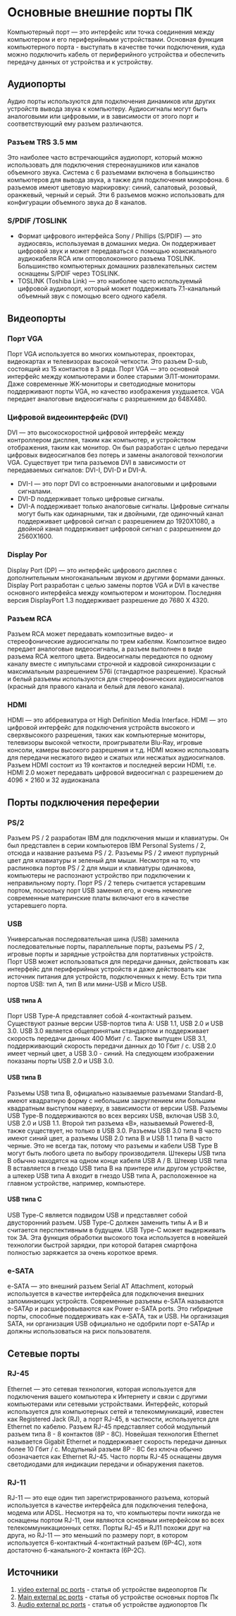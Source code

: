 # Основные внешние порты ПК

Компьютерный порт — это интерфейс или точка соединения между компьютером
и его периферийными устройствами.
Основная функция компьютерного порта - выступать в качестве точки подключения,
куда можно подключить кабель от периферийного устройства и обеспечить
передачу данных от устройства и к устройству.

## Аудиопорты

Аудио порты используются для подключения динамиков или других устройств вывода звука к компьютеру.
Аудиосигналы могут быть аналоговыми или цифровыми, и в зависимости от этого порт
и соответствующий ему разъем различаются.

### Разъем TRS 3.5 мм

Это наиболее часто встречающийся аудиопорт, который можно использовать
для подключения стереонаушников или каналов объемного звука.
Система с 6 разъемами включена в большинство компьютеров для вывода звука,
а также для подключения микрофона.
6 разъемов имеют цветовую маркировку: синий, салатовый, розовый, оранжевый, черный и серый.
Эти 6 разъемов можно использовать для конфигурации объемного звука до 8 каналов.

### S/PDIF /TOSLINK

- Формат цифрового интерфейса Sony / Phillips (S/PDIF) — это аудиосвязь, используемая в домашних медиа.
Он поддерживает цифровой звук и может передаваться с помощью коаксиального аудиокабеля RCA
или оптоволоконного разъема TOSLINK.
Большинство компьютерных домашних развлекательных систем оснащены S/PDIF через TOSLINK.
- TOSLINK (Toshiba Link) — это наиболее часто используемый цифровой аудиопорт,
который может поддерживать 7.1-канальный объемный звук с помощью всего одного кабеля.
 
## Видеопорты

### Порт VGA

Порт VGA используется во многих компьютерах, проекторах, видеокартах и телевизорах высокой четкости.
Это разъем D-sub, состоящий из 15 контактов в 3 ряда.
Порт VGA — это основной интерфейс между компьютерами и более старыми ЭЛТ-мониторами. 
Даже современные ЖК-мониторы и светодиодные мониторы поддерживают порты VGA, но качество изображения ухудшается.
VGA передает аналоговые видеосигналы с разрешением до 648X480.

### Цифровой видеоинтерфейс (DVI)

DVI — это высокоскоростной цифровой интерфейс между контроллером дисплея,
таким как компьютер, и устройством отображения, таким как монитор.
Он был разработан
с целью передачи цифровых видеосигналов без потерь и замены аналоговой технологии VGA.
Существует три типа разъемов DVI в зависимости от передаваемых сигналов:
DVI-I, DVI-D и DVI-A. 
- DVI-I — это порт DVI со встроенными аналоговыми и цифровыми сигналами. 
- DVI-D поддерживает только цифровые сигналы. 
- DVI-A поддерживает только аналоговые сигналы. 
Цифровые сигналы могут быть как одинарными, так и двойными, где одиночный канал поддерживает цифровой сигнал с разрешением до 1920X1080,
а двойной канал поддерживает цифровой сигнал с разрешением до 2560X1600. 

### Display Por

Display Port (DP) — это интерфейс цифрового дисплея с дополнительным многоканальным звуком и другими формами данных.
Display Port разработан с целью замены портов VGA и DVI в качестве основного интерфейса между компьютером и монитором.
Последняя версия DisplayPort 1.3 поддерживает разрешение до 7680 X 4320.

### Разъем RCA

Разъем RCA может передавать композитные видео- и стереофонические аудиосигналы по трем кабелям.
Композитное видео передает аналоговые видеосигналы, а разъем выполнен в виде разъема RCA желтого цвета.
Видеосигналы передаются по одному каналу вместе с импульсами строчной и кадровой синхронизации
с максимальным разрешением 576i (стандартное разрешение).
Красный и белый разъемы используются для стереофонических аудиосигналов
(красный для правого канала и белый для левого канала).

### HDMI

HDMI — это аббревиатура от High Definition Media Interface.
HDMI — это цифровой интерфейс
для подключения устройств высокого и сверхвысокого разрешения, таких как компьютерные мониторы,
телевизоры высокой четкости, проигрыватели Blu-Ray, игровые консоли, камеры высокого разрешения и т.д.
HDMI можно использовать для передачи несжатого видео и сжатых или несжатых аудиосигналов. 
Разъем HDMI состоит из 19 контактов и последней версии HDMI, т.е. 
HDMI 2.0 может передавать цифровой видеосигнал с разрешением до 4096 × 2160 и 32 аудиоканала


## Порты подключения переферии

###  PS/2
Разъем PS / 2 разработан IBM для подключения мыши и клавиатуры.
Он был представлен в серии компьютеров IBM Personal Systems / 2, отсюда и название разъема PS / 2. 
Разъемы PS / 2 имеют пурпурный цвет для клавиатуры и зеленый для мыши.
Несмотря на то, что распиновка портов PS / 2 для мыши и клавиатуры одинакова,
компьютеры не распознают устройство при подключении к неправильному порту.
Порт PS / 2 теперь считается устаревшим портом, поскольку порт USB заменил его,
и очень немногие современные материнские платы включают его в качестве устаревшего порта.

### USB

Универсальная последовательная шина (USB) заменила последовательные порты, параллельные порты, разъемы PS / 2, игровые порты и зарядные устройства для портативных устройств.
Порт USB может использоваться для передачи данных, действовать как интерфейс для периферийных устройств и даже действовать как источник питания для устройств, подключенных к нему.
Есть три типа портов USB: тип A, тип B или мини-USB и Micro USB.

#### USB типа A

Порт USB Type-A представляет собой 4-контактный разъем.
Существуют разные версии USB-портов типа A: USB 1.1, USB 2.0 и USB 3.0.
USB 3.0 является общепринятым стандартом и поддерживает скорость передачи данных 400 Мбит / с.
Также выпущен USB 3.1, поддерживающий скорость передачи данных до 10 Гбит / с.
USB 2.0 имеет черный цвет, а USB 3.0 - синий.
На следующем изображении показаны порты USB 2.0 и USB 3.0.

#### USB типа B

Разъемы USB типа B, официально называемые разъемами Standard-B, имеют квадратную
форму с небольшим закруглением или большим квадратным выступом наверху, в зависимости от версии USB.
Разъемы USB Type-B поддерживаются во всех версиях USB, включая USB 3.0, USB 2.0 и USB 1.1.
Второй тип разъема «B», называемый Powered-B, также существует, но только в USB 3.0.
Разъемы USB 3.0 типа B часто имеют синий цвет, а разъемы USB 2.0 типа B и USB 1.1 типа B часто черные.
Это не всегда так, потому что разъемы и кабели USB Type B могут быть любого цвета по выбору производителя.
Штекеры USB типа B обычно находятся на одном конце кабеля USB A / B.
Штекер USB типа B вставляется в гнездо USB типа B на принтере или другом устройстве, а штекер USB типа A входит в гнездо USB типа A, расположенное на главном устройстве, например, компьютере.

#### USB типа C

USB Type-C является подвидом USB и представляет собой двусторонний разъем.
USB Type-C должен заменить типы A и B и считается перспективным в будущем.
USB Type-C может выдерживать ток 3А.
Эта функция обработки высокого тока используется в новейшей технологии быстрой зарядки, при которой батарея смартфона полностью заряжается за очень короткое время.

### е-SATA

e-SATA — это внешний разъем Serial AT Attachment, который используется в качестве интерфейса для подключения внешних запоминающих устройств.
Современные разъемы e-SATA называются e-SATAp и расшифровываются как Power e-SATA ports.
Это гибридные порты, способные поддерживать как e-SATA, так и USB.
Ни организация SATA, ни организация USB официально не одобрили порт e-SATAp и должны использоваться на риск пользователя.

## Сетевые порты 

### RJ-45

Ethernet — это сетевая технология, которая используется для подключения вашего компьютера к Интернету и связи с другими компьютерами или сетевыми устройствами.
Интерфейс, который используется для компьютерных сетей и телекоммуникаций, известен как Registered Jack (RJ), а порт RJ-45, в частности, используется для Ethernet по кабелю.
Разъем RJ-45 представляет собой модульный разъем типа 8 - 8 контактов (8P - 8C).
Новейшая технология Ethernet называется Gigabit Ethernet и поддерживает скорость передачи данных более 10 Гбит / с.
Модульный разъем 8P - 8C без ключа обычно обозначается как Ethernet RJ-45.
Часто порты RJ-45 оснащены двумя светодиодами для индикации передачи и обнаружения пакетов.

### RJ-11

RJ-11 — это еще один тип зарегистрированного разъема, который используется в качестве интерфейса для подключения телефона, модема или ADSL.
Несмотря на то, что компьютеры почти никогда не оснащены портом RJ-11, они являются основным интерфейсом во всех телекоммуникационных сетях.
Порты RJ-45 и RJ11 похожи друг на друга, но RJ-11 — это меньший по размеру порт, в котором используется 6-контактный 4-контактный разъем (6P-4C), хотя достаточно 6-канального-2 контакта (6P-2C). 


## Источники

1. [video external pc ports](https://ks-is.com/16-tipov-kompjyuternyh-portov-i-ih-funkcii) - статья об устройстве видеопортов Пк
2. [Main external pc ports](https://turbofuture.com/computers/Pc-ports) - статья об устройстве основных портов Пк
3. [Audio external pc ports](https://digitalgadgetwave.com/a-comprehensive-guide-to-pc-audio-ports-everything/) - статья об устройстве аудиопортов Пк 